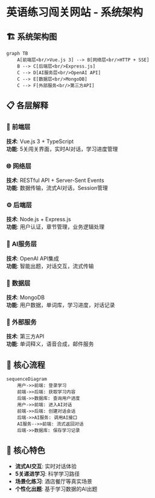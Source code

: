 # 英语练习闯关网站 - 系统架构

## 🏗️ 系统架构图

```mermaid
graph TB
    A[前端层<br/>Vue.js 3] --> B[网络层<br/>HTTP + SSE]
    B --> C[后端层<br/>Express.js]
    C --> D[AI服务层<br/>OpenAI API]
    C --> E[数据层<br/>MongoDB]
    C --> F[外部服务<br/>第三方API]
```

## 📋 各层解释

### 🎨 **前端层**
**技术**: Vue.js 3 + TypeScript  
**功能**: 5关闯关界面，实时AI对话，学习进度管理

### 🌐 **网络层**  
**技术**: RESTful API + Server-Sent Events  
**功能**: 数据传输，流式AI对话，Session管理

### ⚙️ **后端层**
**技术**: Node.js + Express.js  
**功能**: 用户认证，章节管理，业务逻辑处理

### 🤖 **AI服务层**
**技术**: OpenAI API集成  
**功能**: 智能出题，对话交互，流式传输

### 💾 **数据层**
**技术**: MongoDB  
**功能**: 用户数据，单词库，学习进度，对话记录

### 🔌 **外部服务**
**技术**: 第三方API  
**功能**: 单词释义，语音合成，邮件服务

## 🔄 **核心流程**

```mermaid
sequenceDiagram
    用户->>前端: 登录学习
    前端->>后端: 获取学习内容
    后端->>数据库: 查询用户进度
    用户->>前端: 进入AI对话
    前端->>后端: 创建对话会话
    后端->>AI服务: 调用AI接口
    AI服务-->>前端: 流式返回对话
    后端->>数据库: 保存学习记录
```

## 🚀 **核心特色**

- **流式AI交互**: 实时对话体验
- **5关递进学习**: 科学学习路径  
- **场景化练习**: 酒店餐厅等真实场景
- **个性化出题**: 基于学习数据的AI出题